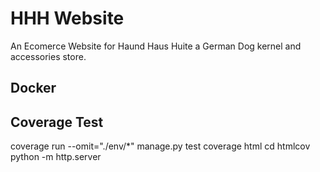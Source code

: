 # HHH Website
An Ecomerce Website for Haund Haus Huite a German Dog kernel and accessories store.

## Docker


## Coverage Test
coverage run --omit="./env/*" manage.py test
coverage html
cd htmlcov
python -m http.server

